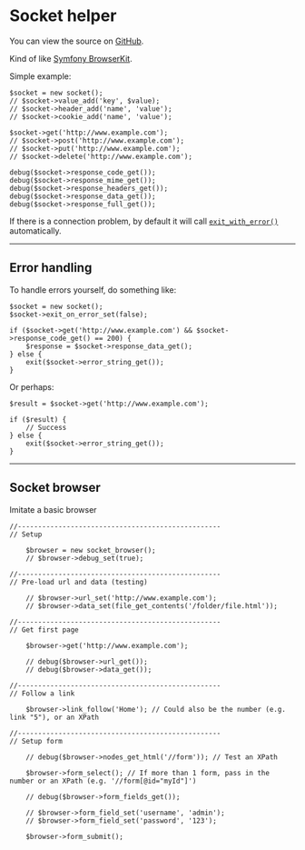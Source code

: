
# Socket helper

You can view the source on [GitHub](https://github.com/craigfrancis/framework/blob/master/framework/0.1/library/class/socket/socket.php).

Kind of like [Symfony BrowserKit](https://github.com/symfony/BrowserKit).

Simple example:

	$socket = new socket();
	// $socket->value_add('key', $value);
	// $socket->header_add('name', 'value');
	// $socket->cookie_add('name', 'value');

	$socket->get('http://www.example.com');
	// $socket->post('http://www.example.com');
	// $socket->put('http://www.example.com');
	// $socket->delete('http://www.example.com');

	debug($socket->response_code_get());
	debug($socket->response_mime_get());
	debug($socket->response_headers_get());
	debug($socket->response_data_get());
	debug($socket->response_full_get());

If there is a connection problem, by default it will call [`exit_with_error()`](../../doc/system/functions.md) automatically.

---

## Error handling

To handle errors yourself, do something like:

	$socket = new socket();
	$socket->exit_on_error_set(false);

	if ($socket->get('http://www.example.com') && $socket->response_code_get() == 200) {
		$response = $socket->response_data_get();
	} else {
		exit($socket->error_string_get());
	}

Or perhaps:

	$result = $socket->get('http://www.example.com');

	if ($result) {
		// Success
	} else {
		exit($socket->error_string_get());
	}

---

## Socket browser

Imitate a basic browser

	//--------------------------------------------------
	// Setup

		$browser = new socket_browser();
		// $browser->debug_set(true);

	//--------------------------------------------------
	// Pre-load url and data (testing)

		// $browser->url_set('http://www.example.com');
		// $browser->data_set(file_get_contents('/folder/file.html'));

	//--------------------------------------------------
	// Get first page

		$browser->get('http://www.example.com');

		// debug($browser->url_get());
		// debug($browser->data_get());

	//--------------------------------------------------
	// Follow a link

		$browser->link_follow('Home'); // Could also be the number (e.g. link "5"), or an XPath

	//--------------------------------------------------
	// Setup form

		// debug($browser->nodes_get_html('//form')); // Test an XPath

		$browser->form_select(); // If more than 1 form, pass in the number or an XPath (e.g. '//form[@id="myId"]')

		// debug($browser->form_fields_get());

		// $browser->form_field_set('username', 'admin');
		// $browser->form_field_set('password', '123');

		$browser->form_submit();
